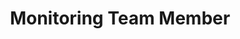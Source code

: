 ---
layout: member
weight: 2
name: Rosalyn Carr 
project: Green Joule
title: Monitoring Team Member 
img: /assets/images/members/Roz.jpg
email: rosalyncarr@ieee.org 
biography: Rosalyn (Roz) Carr is a second year Biomedical Engineering student studying under both the Faculty of Medicine and Faculty of Applied Science. Passionate about chemistry, software, and all things data, she is planning on specializing in Bioinformatics in hopes of one day of working in the optimization of pathophysiology or data-mining in disease control. Along with her work in the Green Joule Monitoring team, Roz is also involved the IEEE UBC student chapter as an executive for the upcoming Think Engineering 2019 Conference. 
linkedin: https://www.linkedin.com/in/rosalyncarr/
---
